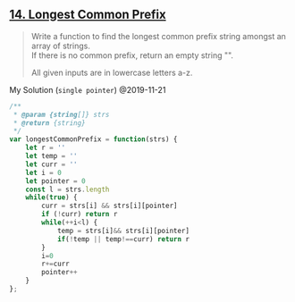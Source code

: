 ## [14. Longest Common Prefix](https://leetcode.com/problems/longest-common-prefix/)
>Write a function to find the longest common prefix string amongst an array of strings.<br>
>If there is no common prefix, return an empty string "".
>
>All given inputs are in lowercase letters a-z.

My Solution (`single pointer`) @2019-11-21

```js
/**
 * @param {string[]} strs
 * @return {string}
 */
var longestCommonPrefix = function(strs) {
    let r = ''
    let temp = ''
    let curr = ''
    let i = 0
    let pointer = 0
    const l = strs.length
    while(true) {
        curr = strs[i] && strs[i][pointer]
        if (!curr) return r
        while(++i<l) {
            temp = strs[i]&& strs[i][pointer]
            if(!temp || temp!==curr) return r
        }
        i=0
        r+=curr
        pointer++
    }
};
```
